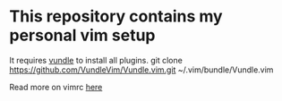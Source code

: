 # This repository contains my personal vim setup

It requires [vundle](https://github.com/VundleVim/Vundle.vim) to install all plugins.
git clone https://github.com/VundleVim/Vundle.vim.git ~/.vim/bundle/Vundle.vim

Read more on vimrc [here](http://vim.wikia.com/wiki/Open_vimrc_file)
